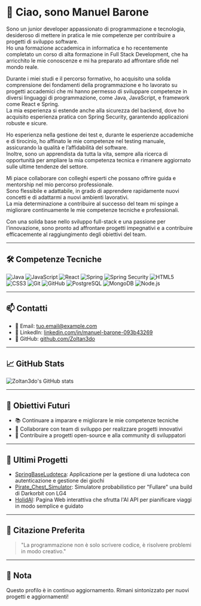 # 👋 Ciao, sono Manuel Barone

Sono un junior developer appassionato di programmazione e tecnologia, desideroso di mettere in pratica le mie competenze per contribuire a progetti di sviluppo software.  
Ho una formazione accademica in informatica e ho recentemente completato un corso di alta formazione in Full Stack Development, che ha arricchito le mie conoscenze e mi ha preparato ad affrontare sfide nel mondo reale.

Durante i miei studi e il percorso formativo, ho acquisito una solida comprensione dei fondamenti della programmazione e ho lavorato su progetti accademici che mi hanno permesso di sviluppare competenze in diversi linguaggi di programmazione, come Java, JavaScript, e framework come React e Spring.  
La mia esperienza si estende anche alla sicurezza del backend, dove ho acquisito esperienza pratica con Spring Security, garantendo applicazioni robuste e sicure.

Ho esperienza nella gestione dei test e, durante le esperienze accademiche e di tirocinio, ho affinato le mie competenze nel testing manuale, assicurando la qualità e l’affidabilità del software.  
Inoltre, sono un apprendista da tutta la vita, sempre alla ricerca di opportunità per ampliare la mia competenza tecnica e rimanere aggiornato sulle ultime tendenze del settore.

Mi piace collaborare con colleghi esperti che possano offrire guida e mentorship nel mio percorso professionale.  
Sono flessibile e adattabile, in grado di apprendere rapidamente nuovi concetti e di adattarmi a nuovi ambienti lavorativi.  
La mia determinazione a contribuire al successo del team mi spinge a migliorare continuamente le mie competenze tecniche e professionali.

Con una solida base nello sviluppo full-stack e una passione per l’innovazione, sono pronto ad affrontare progetti impegnativi e a contribuire efficacemente al raggiungimento degli obiettivi del team.

---

## 🛠️ Competenze Tecniche

![Java](https://img.shields.io/badge/Java-ED8B00?style=for-the-badge&logo=java&logoColor=white)
![JavaScript](https://img.shields.io/badge/JavaScript-F7DF1E?style=for-the-badge&logo=javascript&logoColor=black)
![React](https://img.shields.io/badge/React-61DAFB?style=for-the-badge&logo=react&logoColor=black)
![Spring](https://img.shields.io/badge/Spring-6DB33F?style=for-the-badge&logo=spring&logoColor=white)
![Spring Security](https://img.shields.io/badge/Spring%20Security-6DB33F?style=for-the-badge&logo=springsecurity&logoColor=white)
![HTML5](https://img.shields.io/badge/HTML5-E34F26?style=for-the-badge&logo=html5&logoColor=white)
![CSS3](https://img.shields.io/badge/CSS3-1572B6?style=for-the-badge&logo=css3&logoColor=white)
![Git](https://img.shields.io/badge/Git-F05032?style=for-the-badge&logo=git&logoColor=white)
![GitHub](https://img.shields.io/badge/GitHub-181717?style=for-the-badge&logo=github&logoColor=white)
![PostgreSQL](https://img.shields.io/badge/PostgreSQL-4169E1?style=for-the-badge&logo=postgresql&logoColor=white)
![MongoDB](https://img.shields.io/badge/MongoDB-47A248?style=for-the-badge&logo=mongodb&logoColor=white)
![Node.js](https://img.shields.io/badge/Node.js-339933?style=for-the-badge&logo=nodedotjs&logoColor=white)

---

## 📫 Contatti

- 📧 Email: [tuo.email@example.com](mailto:tuo.email@example.com)
- 💼 LinkedIn: [linkedin.com/in/manuel-barone-093b43269](https://www.linkedin.com/in/manuel-barone-093b43269/)
- 🐙 GitHub: [github.com/Zoltan3do](https://github.com/Zoltan3do)

---

## 📈 GitHub Stats

![Zoltan3do's GitHub stats](https://github-readme-stats.vercel.app/api?username=Zoltan3do&show_icons=true&theme=radical)

---

## 🧠 Obiettivi Futuri

- 📚 Continuare a imparare e migliorare le mie competenze tecniche
- 🤝 Collaborare con team di sviluppo per realizzare progetti innovativi
- 🚀 Contribuire a progetti open-source e alla community di sviluppatori

---

## 📝 Ultimi Progetti

- [SpringBaseLudoteca](https://github.com/Zoltan3do/SpringBaseLudoteca): Applicazione per la gestione di una ludoteca con autenticazione e gestione dei giochi
- [Pirate_Chest_Simulator](https://github.com/Zoltan3do/Pirate_Chest_Simulator): Simulatore probabilistico per "Fullare" una build di Darkorbit con LG4
- [HolidAI](https://github.com/Zoltan3do/HolidAI): Pagina Web interattiva che sfrutta l'AI API per pianificare viaggi in modo semplice e guidato

---

## 💬 Citazione Preferita

> "La programmazione non è solo scrivere codice, è risolvere problemi in modo creativo."

---

## 📌 Nota

Questo profilo è in continuo aggiornamento. Rimani sintonizzato per nuovi progetti e aggiornamenti!

